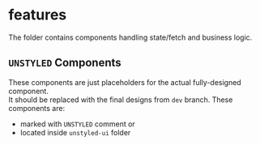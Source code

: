 # features

The folder contains components handling state/fetch and business logic.

## `UNSTYLED` Components

These components are just placeholders for the actual fully-designed component.  
It should be replaced with the final designs from `dev` branch.
These components are:

- marked with `UNSTYLED` comment or
- located inside `unstyled-ui` folder
